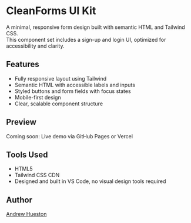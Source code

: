 # CleanForms UI Kit

A minimal, responsive form design built with semantic HTML and Tailwind CSS.  
This component set includes a sign-up and login UI, optimized for accessibility and clarity.

## Features
- Fully responsive layout using Tailwind
- Semantic HTML with accessible labels and inputs
- Styled buttons and form fields with focus states
- Mobile-first design
- Clear, scalable component structure

## Preview
Coming soon: Live demo via GitHub Pages or Vercel

## Tools Used
- HTML5
- Tailwind CSS CDN
- Designed and built in VS Code, no visual design tools required

## Author
[Andrew Hueston](https://github.com/AndHues)
